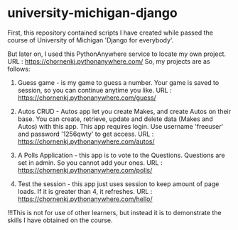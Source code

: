 # university-michigan-django

First, this repository contained scripts I have created while passed the course of
University of Michigan 'Django for everybody'.

But later on, I used this PythonAnywhere service to locate my own project.
URL : https://chornenkj.pythonanywhere.com/
So, my projects are as follows:

1. Guess game - is my game to guess a number. Your game is saved to session, so you can continue anytime you like.
URL : https://chornenkj.pythonanywhere.com/guess/

2. Autos CRUD - Autos app let you create Makes, and create Autos on their base. You can create, retrieve, update and delete data (Makes and Autos) with this app. This app requires login. Use username 'freeuser' and password '1256qwty' to get access.
URL : https://chornenkj.pythonanywhere.com/autos/

3. A Polls Application - this app is to vote to the Questions. Questions are set in admin. So you cannot add your ones.
URL : https://chornenkj.pythonanywhere.com/polls/

4. Test the session - this app just uses session to keep amount of page loads. If it is greater than 4, it refreshes.
URL : https://chornenkj.pythonanywhere.com/hello/

!!!This is not for use of other learners, but instead it is to demonstrate
the skills I have obtained on the course.
